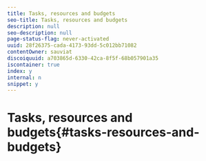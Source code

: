 ```yaml
---
title: Tasks, resources and budgets
seo-title: Tasks, resources and budgets
description: null
seo-description: null
page-status-flag: never-activated
uuid: 28f26375-cada-4173-93dd-5c012bb71082
contentOwner: sauviat
discoiquuid: a703865d-6330-42ca-8f5f-68b057901a35
iscontainer: true
index: y
internal: n
snippet: y
---
```


# Tasks, resources and budgets{#tasks-resources-and-budgets}

